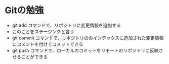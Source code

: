 # Gitの勉強
- git add コマンドで、リポジトリに変更情報を追加する
 - このことをステージングと言う
- git commit コマンドで、リポジトリののインデックスに追加された変更情報にコメントを付けてコメットできる
- git push コマンドで、ローカルのコミットをリモートのリポジトリに反映させることができる

